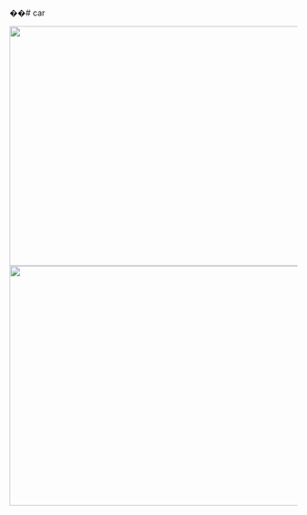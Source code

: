 ��#   c a r 

<img src="https://github.com/ali-moski/car/assets/163552045/07f1fa5f-66a5-404b-b3ca-e5a41c3089bf" data-canonical-src="https://github.com/ali-moski/car/assets/163552045/07f1fa5f-66a5-404b-b3ca-e5a41c3089bf" width="800" height="420" />

<img src="https://github.com/ali-moski/car/assets/163552045/cfa58185-aa9d-4844-8a1b-14a36c742d81" data-canonical-src="https://github.com/ali-moski/car/assets/163552045/cfa58185-aa9d-4844-8a1b-14a36c742d81" width="800" height="420" />


